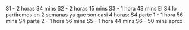 S1 - 2 horas 34 mins
S2 - 2 horas 15 mins
S3 - 1 hora 43 mins
El S4 lo partiremos en 2 semanas ya que son casi 4 horas:
S4 parte 1 - 1 hora 56 mins
S4 parte 2 - 1 hora 56 mins
S5 - 1 hora 44 mins
S6 - 50 mins aprox
